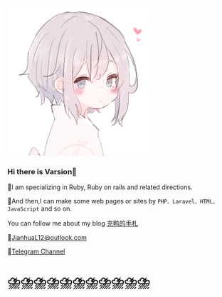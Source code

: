 ![72536259_p0-e1596210647119](README_pic/72536259_p0-e1596210647119.png)

### Hi there is Varsion👋

🥤I am specializing in Ruby, Ruby on rails and related directions.

🥤And then,I can make some web pages or sites by `PHP、Laravel、HTML、JavaScript` and so on.

You can follow me about my blog [充鸭的手札](https://blog.varsion.cn)

:e-mail:JianhuaL12@outlook.com

:champagne:[Telegram Channel](https://t.me/cynight)

# :cloud_with_lightning_and_rain::cloud_with_lightning_and_rain::cloud_with_lightning_and_rain::cloud_with_lightning_and_rain::cloud_with_lightning_and_rain::cloud_with_lightning_and_rain::cloud_with_lightning_and_rain::cloud_with_lightning_and_rain::cloud_with_lightning_and_rain::cloud_with_lightning_and_rain::cloud_with_lightning_and_rain:


